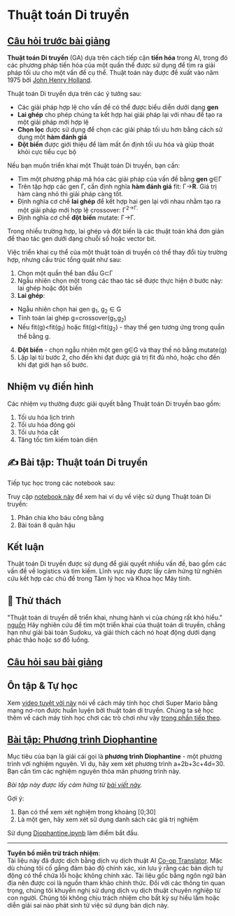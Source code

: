 <!--
CO_OP_TRANSLATOR_METADATA:
{
  "original_hash": "893aa368cb485da704b466a0f3775587",
  "translation_date": "2025-08-29T12:12:14+00:00",
  "source_file": "lessons/6-Other/21-GeneticAlgorithms/README.md",
  "language_code": "vi"
}
-->
# Thuật toán Di truyền

## [Câu hỏi trước bài giảng](https://ff-quizzes.netlify.app/en/ai/quiz/41)

**Thuật toán Di truyền** (GA) dựa trên cách tiếp cận **tiến hóa** trong AI, trong đó các phương pháp tiến hóa của một quần thể được sử dụng để tìm ra giải pháp tối ưu cho một vấn đề cụ thể. Thuật toán này được đề xuất vào năm 1975 bởi [John Henry Holland](https://wikipedia.org/wiki/John_Henry_Holland).

Thuật toán Di truyền dựa trên các ý tưởng sau:

* Các giải pháp hợp lệ cho vấn đề có thể được biểu diễn dưới dạng **gen**
* **Lai ghép** cho phép chúng ta kết hợp hai giải pháp lại với nhau để tạo ra một giải pháp mới hợp lệ
* **Chọn lọc** được sử dụng để chọn các giải pháp tối ưu hơn bằng cách sử dụng một **hàm đánh giá**
* **Đột biến** được giới thiệu để làm mất ổn định tối ưu hóa và giúp thoát khỏi cực tiểu cục bộ

Nếu bạn muốn triển khai một Thuật toán Di truyền, bạn cần:

 * Tìm một phương pháp mã hóa các giải pháp của vấn đề bằng **gen** g∈Γ
 * Trên tập hợp các gen Γ, cần định nghĩa **hàm đánh giá** fit: Γ→**R**. Giá trị hàm càng nhỏ thì giải pháp càng tốt.
 * Định nghĩa cơ chế **lai ghép** để kết hợp hai gen lại với nhau nhằm tạo ra một giải pháp mới hợp lệ crossover: Γ<sup>2</sub>→Γ.
 * Định nghĩa cơ chế **đột biến** mutate: Γ→Γ.

Trong nhiều trường hợp, lai ghép và đột biến là các thuật toán khá đơn giản để thao tác gen dưới dạng chuỗi số hoặc vector bit.

Việc triển khai cụ thể của một thuật toán di truyền có thể thay đổi tùy trường hợp, nhưng cấu trúc tổng quát như sau:

1. Chọn một quần thể ban đầu G⊂Γ
2. Ngẫu nhiên chọn một trong các thao tác sẽ được thực hiện ở bước này: lai ghép hoặc đột biến
3. **Lai ghép**:
  * Ngẫu nhiên chọn hai gen g<sub>1</sub>, g<sub>2</sub> ∈ G
  * Tính toán lai ghép g=crossover(g<sub>1</sub>,g<sub>2</sub>)
  * Nếu fit(g)<fit(g<sub>1</sub>) hoặc fit(g)<fit(g<sub>2</sub>) - thay thế gen tương ứng trong quần thể bằng g.
4. **Đột biến** - chọn ngẫu nhiên một gen g∈G và thay thế nó bằng mutate(g)
5. Lặp lại từ bước 2, cho đến khi đạt được giá trị fit đủ nhỏ, hoặc cho đến khi đạt giới hạn số bước.

## Nhiệm vụ điển hình

Các nhiệm vụ thường được giải quyết bằng Thuật toán Di truyền bao gồm:

1. Tối ưu hóa lịch trình
1. Tối ưu hóa đóng gói
1. Tối ưu hóa cắt
1. Tăng tốc tìm kiếm toàn diện

## ✍️ Bài tập: Thuật toán Di truyền

Tiếp tục học trong các notebook sau:

Truy cập [notebook này](Genetic.ipynb) để xem hai ví dụ về việc sử dụng Thuật toán Di truyền:

1. Phân chia kho báu công bằng
1. Bài toán 8 quân hậu

## Kết luận

Thuật toán Di truyền được sử dụng để giải quyết nhiều vấn đề, bao gồm các vấn đề về logistics và tìm kiếm. Lĩnh vực này được lấy cảm hứng từ nghiên cứu kết hợp các chủ đề trong Tâm lý học và Khoa học Máy tính.

## 🚀 Thử thách

"Thuật toán di truyền dễ triển khai, nhưng hành vi của chúng rất khó hiểu." [nguồn](https://wikipedia.org/wiki/Genetic_algorithm) Hãy nghiên cứu để tìm một triển khai của thuật toán di truyền, chẳng hạn như giải bài toán Sudoku, và giải thích cách nó hoạt động dưới dạng phác thảo hoặc sơ đồ luồng.

## [Câu hỏi sau bài giảng](https://ff-quizzes.netlify.app/en/ai/quiz/42)

## Ôn tập & Tự học

Xem [video tuyệt vời này](https://www.youtube.com/watch?v=qv6UVOQ0F44) nói về cách máy tính học chơi Super Mario bằng mạng nơ-ron được huấn luyện bởi thuật toán di truyền. Chúng ta sẽ học thêm về cách máy tính học chơi các trò chơi như vậy [trong phần tiếp theo](../22-DeepRL/README.md).

## [Bài tập: Phương trình Diophantine](Diophantine.ipynb)

Mục tiêu của bạn là giải cái gọi là **phương trình Diophantine** - một phương trình với nghiệm nguyên. Ví dụ, hãy xem xét phương trình a+2b+3c+4d=30. Bạn cần tìm các nghiệm nguyên thỏa mãn phương trình này.

*Bài tập này được lấy cảm hứng từ [bài viết này](https://habr.com/post/128704/).*

Gợi ý:

1. Bạn có thể xem xét nghiệm trong khoảng [0;30]
1. Là một gen, hãy xem xét sử dụng danh sách các giá trị nghiệm

Sử dụng [Diophantine.ipynb](Diophantine.ipynb) làm điểm bắt đầu.

---

**Tuyên bố miễn trừ trách nhiệm**:  
Tài liệu này đã được dịch bằng dịch vụ dịch thuật AI [Co-op Translator](https://github.com/Azure/co-op-translator). Mặc dù chúng tôi cố gắng đảm bảo độ chính xác, xin lưu ý rằng các bản dịch tự động có thể chứa lỗi hoặc không chính xác. Tài liệu gốc bằng ngôn ngữ bản địa nên được coi là nguồn tham khảo chính thức. Đối với các thông tin quan trọng, chúng tôi khuyến nghị sử dụng dịch vụ dịch thuật chuyên nghiệp từ con người. Chúng tôi không chịu trách nhiệm cho bất kỳ sự hiểu lầm hoặc diễn giải sai nào phát sinh từ việc sử dụng bản dịch này.